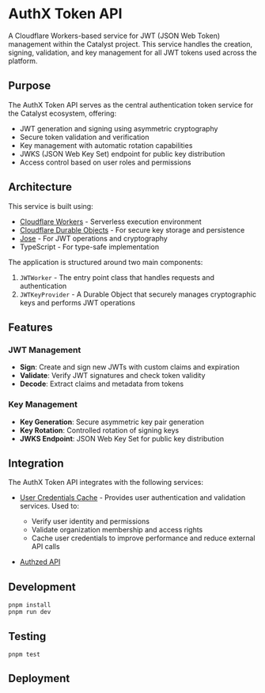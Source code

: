 # AuthX Token API

A Cloudflare Workers-based service for JWT (JSON Web Token) management within the Catalyst project. This service handles the creation, signing, validation, and key management for all JWT tokens used across the platform.

## Purpose

The AuthX Token API serves as the central authentication token service for the Catalyst ecosystem, offering:

- JWT generation and signing using asymmetric cryptography
- Secure token validation and verification
- Key management with automatic rotation capabilities
- JWKS (JSON Web Key Set) endpoint for public key distribution
- Access control based on user roles and permissions

## Architecture

This service is built using:

- [Cloudflare Workers](https://developers.cloudflare.com/workers/) - Serverless execution environment
- [Cloudflare Durable Objects](https://developers.cloudflare.com/durable-objects/) - For secure key storage and persistence
- [Jose](https://github.com/panva/jose) - For JWT operations and cryptography
- TypeScript - For type-safe implementation

The application is structured around two main components:

1. `JWTWorker` - The entry point class that handles requests and authentication
2. `JWTKeyProvider` - A Durable Object that securely manages cryptographic keys and performs JWT operations

## Features

### JWT Management

- **Sign**: Create and sign new JWTs with custom claims and expiration
- **Validate**: Verify JWT signatures and check token validity
- **Decode**: Extract claims and metadata from tokens

### Key Management

- **Key Generation**: Secure asymmetric key pair generation
- **Key Rotation**: Controlled rotation of signing keys
- **JWKS Endpoint**: JSON Web Key Set for public key distribution


## Integration

The AuthX Token API integrates with the following services:

- [User Credentials Cache](../user_credentials_cache/README.md) - Provides user authentication and validation services. Used to:
  - Verify user identity and permissions 
  - Validate organization membership and access rights
  - Cache user credentials to improve performance and reduce external API calls

- [Authzed API](../authx_authzed_api/README.md)


## Development

```
pnpm install
pnpm run dev
```

## Testing

```
pnpm test
```

## Deployment

